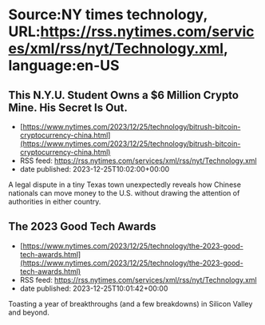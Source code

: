 # Source:NY times technology, URL:https://rss.nytimes.com/services/xml/rss/nyt/Technology.xml, language:en-US

## This N.Y.U. Student Owns a $6 Million Crypto Mine. His Secret Is Out.
 - [https://www.nytimes.com/2023/12/25/technology/bitrush-bitcoin-cryptocurrency-china.html](https://www.nytimes.com/2023/12/25/technology/bitrush-bitcoin-cryptocurrency-china.html)
 - RSS feed: https://rss.nytimes.com/services/xml/rss/nyt/Technology.xml
 - date published: 2023-12-25T10:02:00+00:00

A legal dispute in a tiny Texas town unexpectedly reveals how Chinese nationals can move money to the U.S. without drawing the attention of authorities in either country.

## The 2023 Good Tech Awards
 - [https://www.nytimes.com/2023/12/25/technology/the-2023-good-tech-awards.html](https://www.nytimes.com/2023/12/25/technology/the-2023-good-tech-awards.html)
 - RSS feed: https://rss.nytimes.com/services/xml/rss/nyt/Technology.xml
 - date published: 2023-12-25T10:01:42+00:00

Toasting a year of breakthroughs (and a few breakdowns) in Silicon Valley and beyond.

